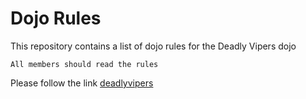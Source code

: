 Dojo Rules
==========

This repository contains a list of dojo rules for the Deadly Vipers dojo


```
All members should read the rules
```

Please follow the link [deadlyvipers]("https://github.com/deadlyvipers")
